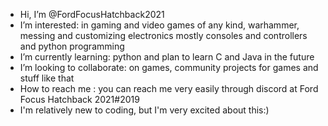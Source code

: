 -  Hi, I’m @FordFocusHatchback2021
-  I’m interested: in gaming and video games of any kind, warhammer, messing and customizing electronics mostly consoles and controllers and python programming 
-  I’m currently learning: python and plan to learn C and Java in the future
-  I’m looking to collaborate: on games, community projects for games and stuff like that
-  How to reach me : you can reach me very easily through discord at Ford Focus Hatchback 2021#2019 
-  I'm relatively new to coding, but I'm very excited about this:) 

